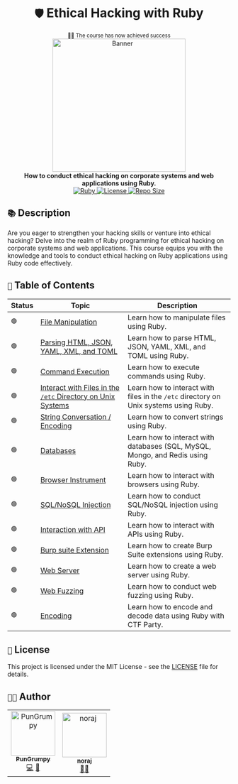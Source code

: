 <div align="center">
    <h1><code>🛡️</code> Ethical Hacking with Ruby</h1>
    <sub>👨‍🎓 The course has now achieved success</sub>
    <div>
        <img src=".github/image/banner.gif" alt="Banner" width="300" height="auto"/>
    </div>
    <div>
        <strong>How to conduct ethical hacking on corporate systems and web applications using Ruby.</strong> 
    </div>
    <div>
        <a href="https://www.ruby-lang.org/en/">
            <img src="https://img.shields.io/badge/ruby-%23CC342D.svg?style=for-the-badge&logo=ruby&logoColor=white" alt="Ruby"/>
        </a>
        <a href="https://github.com/PunGrumpy/ethical-hacking-with-ruby">
            <img src="https://img.shields.io/github/license/PunGrumpy/ethical-hacking-with-ruby?style=for-the-badge" alt="License"/>
        </a>
        <a href="https://github.com/PunGrumpy/ethical-hacking-with-ruby">
            <img src="https://img.shields.io/github/repo-size/PunGrumpy/ethical-hacking-with-ruby?style=for-the-badge" alt="Repo Size"/>
        </a>
    </div>
</div>

## `📚` Description

Are you eager to strengthen your hacking skills or venture into ethical hacking? Delve into the realm of Ruby programming for ethical hacking on corporate systems and web applications. This course equips you with the knowledge and tools to conduct ethical hacking on Ruby applications using Ruby code effectively.

## `📖` Table of Contents

| Status | Topic                                                                                            | Description                                                                          |
| ------ | ------------------------------------------------------------------------------------------------ | ------------------------------------------------------------------------------------ |
| `🟢`   | [File Manipulation](./SystemHacking/FileManipulation)                                            | Learn how to manipulate files using Ruby.                                            |
| `🟢`   | [Parsing HTML, JSON, YAML, XML, and TOML](./SystemHacking/Parsing)                               | Learn how to parse HTML, JSON, YAML, XML, and TOML using Ruby.                       |
| `🟢`   | [Command Execution](./SystemHacking/CommandExecution)                                            | Learn how to execute commands using Ruby.                                            |
| `🟢`   | [Interact with Files in the `/etc` Directory on Unix Systems](./SystemHacking/InteractWithFiles) | Learn how to interact with files in the `/etc` directory on Unix systems using Ruby. |
| `🟢`   | [String Conversation / Encoding](./SystemHacking/StringConversationEncoding)                     | Learn how to convert strings using Ruby.                                             |
| `🟢`   | [Databases](./WebsiteHacking/Databases)                                                          | Learn how to interact with databases (SQL, MySQL, Mongo, and Redis using Ruby.       |
| `🟢`   | [Browser Instrument](./WebsiteHacking/BrowserInstrument)                                         | Learn how to interact with browsers using Ruby.                                      |
| `🟢`   | [SQL/NoSQL Injection](./WebsiteHacking/SQLInjection)                                             | Learn how to conduct SQL/NoSQL injection using Ruby.                                 |
| `🟢`   | [Interaction with API](./WebsiteHacking/API)                                                     | Learn how to interact with APIs using Ruby.                                          |
| `🟢`   | [Burp suite Extension](./WebsiteHacking/BurpSuiteExtension)                                      | Learn how to create Burp Suite extensions using Ruby.                                |
| `🟢`   | [Web Server](./WebsiteHacking/WebServer)                                                         | Learn how to create a web server using Ruby.                                         |
| `🟢`   | [Web Fuzzing](./WebsiteHacking/WebFuzzing)                                                       | Learn how to conduct web fuzzing using Ruby.                                         |
| `🟢`   | [Encoding](./WebsiteHacking/Encoding)                                                            | Learn how to encode and decode data using Ruby with CTF Party.                       |

## `📜` License

This project is licensed under the MIT License - see the [LICENSE](./LICENSE) file for details.

## `👨‍💻` Author

<table>
  <tr>
    <td align="center">
      <a href="https://github.com/PunGrumpy">
        <img src="https://avatars.githubusercontent.com/u/108584943?v=4" width="100px;" alt="PunGrumpy"/>
        <br />
        <sub><b>PunGrumpy</b></sub>
      </a>
      <br />
      <a href="https://github.com/PunGrumpy" title="Code">💻</a>
      <a href="https://github.com/PunGrumpy/ethical-hacking-with-ruby/commits?author=PunGrumpy" title="Commits">📖</a>
    </td>
    <td align="center">
      <a href="https://github.com/noraj">
        <img src="https://avatars.githubusercontent.com/u/16578570?v=4" width="100px;" alt="noraj"/>
        <br />
        <sub><b>noraj</b></sub>
      </a>
        <br />
        <a href="https://github.com/noraj" title="Instructor">👨‍🏫</a>
    </td>
  </tr>
</table>

